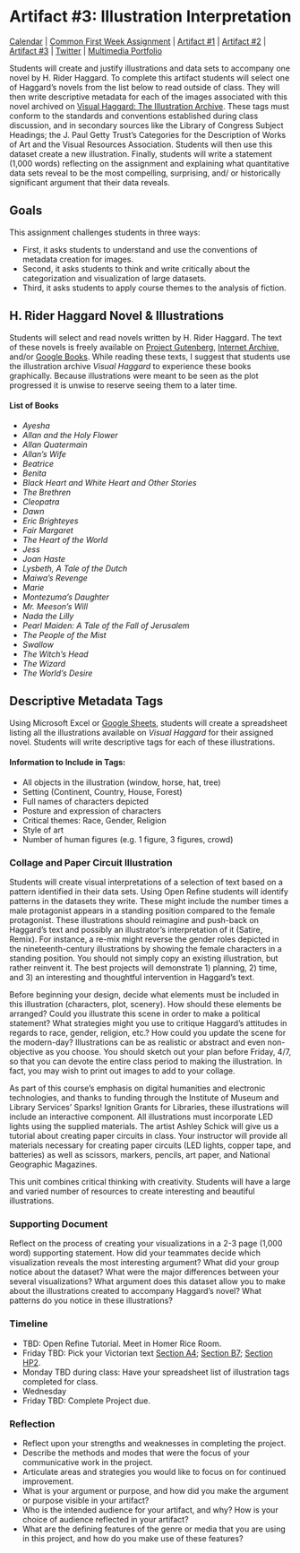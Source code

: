 <link rel="shortcut icon" href="https://kholterhoff.github.io/F17_ENG_1102/favicon.ico" type="image/x-icon">
<link rel="icon" href="https://kholterhoff.github.io/F17_ENG_1102/favicon.ico" type="image/x-icon">

<h1>Artifact #3: Illustration Interpretation</h1>

<a href="https://kholterhoff.github.io/S18_ENG_1102/Victorian_Digital_Humanities">Calendar</a>  |  <a href="https://kholterhoff.github.io/S18_ENG_1102/Common_First_Week_Assignment">Common First Week Assignment</a> | <a href="https://kholterhoff.github.io/S18_ENG_1102/Artifact_1">Artifact #1</a> |  <a href="https://kholterhoff.github.io/S18_ENG_1102/Artifact_2">Artifact #2</a> |  <a href="https://kholterhoff.github.io/S18_ENG_1102/Artifact_3">Artifact #3</a> |  <a href="https://kholterhoff.github.io/S18_ENG_1102/Twitter">Twitter</a> | <a href="https://kholterhoff.github.io/S18_ENG_1102/Multimedia_Portfolio">Multimedia Portfolio</a>

Students will create and justify illustrations and data sets to accompany one novel by H. Rider Haggard. To complete this artifact students will select one of Haggard’s novels from the list below to read outside of class. They will then write descriptive metadata for each of the images associated with this novel archived on <a href="www.visualhaggard.org">Visual Haggard: The Illustration Archive</a>. These tags must conform to the standards and conventions established during class discussion, and in secondary sources like the Library of Congress Subject Headings; the J. Paul Getty Trust’s Categories for the Description of Works of Art and the Visual Resources Association. Students will then use this dataset create a new illustration. Finally, students will write a statement (1,000 words) reflecting on the assignment and explaining what quantitative data sets reveal to be the most compelling, surprising, and/ or historically significant argument that their data reveals.


<h2>Goals</h2>

This assignment challenges students in three ways:

* First, it asks students to understand and use the conventions of metadata creation for images.
* Second, it asks students to think and write critically about the categorization and visualization of large datasets.
* Third, it asks students to apply course themes to the analysis of fiction.


<h2>H. Rider Haggard Novel & Illustrations</h2>

Students will select and read novels written by H. Rider Haggard. The text of these novels is freely available on <a href="http://www.gutenberg.org/">Project Gutenberg</a>, <a href="https://archive.org/">Internet Archive</a>, and/or <a href="https://books.google.com/">Google Books</a>. While reading these texts, I suggest that students use the illustration archive _Visual Haggard_ to experience these books graphically. Because illustrations were meant to be seen as the plot progressed it is unwise to reserve seeing them to a later time.


<h4>List of Books</h4>

* _Ayesha_
* _Allan and the Holy Flower_
* _Allan Quatermain_
* _Allan’s Wife_
* _Beatrice_
* _Benita_
* _Black Heart and White Heart and Other Stories_
* _The Brethren_
* _Cleopatra_
* _Dawn_
* _Eric Brighteyes_
* _Fair Margaret_
* _The Heart of the World_
* _Jess_
* _Joan Haste_
* _Lysbeth, A Tale of the Dutch_
* _Maiwa’s Revenge_
* _Marie_
* _Montezuma’s Daughter_
* _Mr. Meeson’s Will_
* _Nada the Lilly_
* _Pearl Maiden: A Tale of the Fall of Jerusalem_
* _The People of the Mist_
* _Swallow_
* _The Witch’s Head_
* _The Wizard_
* _The World’s Desire_


<h2>Descriptive Metadata Tags</h2>

Using Microsoft Excel or <a href="https://www.google.com/sheets/about/">Google Sheets</a>, students will create a spreadsheet listing all the illustrations available on _Visual Haggard_ for their assigned novel. Students will write descriptive tags for each of these illustrations.

<h4>Information to Include in Tags:</h4>

* All objects in the illustration (window, horse, hat, tree)
* Setting (Continent, Country, House, Forest)
* Full names of characters depicted
* Posture and expression of characters
* Critical themes: Race, Gender, Religion
* Style of art
* Number of human figures (e.g. 1 figure, 3 figures, crowd)


<h3>Collage and Paper Circuit Illustration</h3>

Students will create visual interpretations of a selection of text based on a pattern identified in their data sets. Using Open Refine students will identify patterns in the datasets they write. These might include the number times a male protagonist appears in a standing position compared to the female protagonist. These illustrations should reimagine and push-back on Haggard’s text and possibly an illustrator’s interpretation of it (Satire, Remix). For instance, a re-mix might reverse the gender roles depicted in the nineteenth-century illustrations by showing the female characters in a standing position. You should not simply copy an existing illustration, but rather reinvent it. The best projects will demonstrate 1) planning, 2) time, and 3) an interesting and thoughtful intervention in Haggard’s text.

Before beginning your design, decide what elements must be included in this illustration (characters, plot, scenery). How should these elements be arranged? Could you illustrate this scene in order to make a political statement? What strategies might you use to critique Haggard’s attitudes in regards to race, gender, religion, etc.? How could you update the scene for the modern-day? Illustrations can be as realistic or abstract and even non-objective as you choose. You should sketch out your plan before Friday, 4/7, so that you can devote the entire class period to making the illustration. In fact, you may wish to print out images to add to your collage.

As part of this course’s emphasis on digital humanities and electronic technologies, and thanks to funding through the Institute of Museum and Library Services’ Sparks! Ignition Grants for Libraries, these illustrations will include an interactive component. All illustrations must incorporate LED lights using the supplied materials. The artist Ashley Schick will give us a tutorial about creating paper circuits in class. Your instructor will provide all materials necessary for creating paper circuits (LED lights, copper tape, and batteries) as well as scissors, markers, pencils, art paper, and National Geographic Magazines.

This unit combines critical thinking with creativity. Students will have a large and varied number of resources to create interesting and beautiful illustrations.


<h3>Supporting Document </h3>

Reflect on the process of creating your visualizations in a 2-3 page (1,000 word) supporting statement. How did your teammates decide which visualization reveals the most interesting argument? What did your group notice about the dataset? What were the major differences between your several visualizations? What argument does this dataset allow you to make about the illustrations created to accompany Haggard’s novel? What patterns do you notice in these illustrations?


<h3>Timeline</h3>

* TBD: Open Refine Tutorial. Meet in Homer Rice Room.
* Friday TBD: Pick your Victorian text <a href="">Section A4</a>; <a href="">Section B7</a>; <a href="">Section HP2</a>.
* Monday TBD during class: Have your spreadsheet list of illustration tags completed for class.
* Wednesday
* Friday TBD: Complete Project due.


<h3>Reflection</h3>

* Reflect upon your strengths and weaknesses in completing the project.
* Describe the methods and modes that were the focus of your communicative work in the project.
* Articulate areas and strategies you would like to focus on for continued improvement.
* What is your argument or purpose, and how did you make the argument or purpose visible in your artifact?
* Who is the intended audience for your artifact, and why? How is your choice of audience reflected in your artifact?
* What are the defining features of the genre or media that you are using in this project, and how do you make use of these features?
